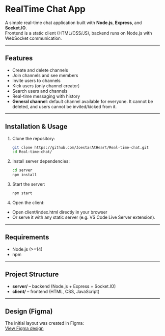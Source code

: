 # RealTime Chat App

A simple real-time chat application built with **Node.js**, **Express**, and **Socket.IO**.  
Frontend is a static client (HTML/CSS/JS), backend runs on Node.js with WebSocket communication.

---

## Features
- Create and delete channels  
- Join channels and see members  
- Invite users to channels  
- Kick users (only channel creator)  
- Search users and channels  
- Real-time messaging with history  
- **General channel**: default channel available for everyone. It cannot be deleted, and users cannot be invited/kicked from it.  

---

## Installation & Usage

1. Clone the repository:
   ```bash
   git clone https://github.com/JoestarAtHeart/Real-time-chat.git
   cd Real-time-chat/

2. Install server dependencies:
   ```bash
   cd server
   npm install

3. Start the server:
   ```bash
   npm start

4. Open the client:
- Open client/index.html directly in your browser
- Or serve it with any static server (e.g. VS Code Live Server extension).

---

## Requirements
- Node.js (>=14)
- npm

---

## Project Structure
- **server/** – backend (Node.js + Express + Socket.IO)  
- **client/** – frontend (HTML, CSS, JavaScript)

---

## Design (Figma)
The initial layout was created in Figma:  
[View Figma design](https://www.figma.com/design/gpNKtEH3DxlIajz4jPzA9H/Real-Time-Chat?node-id=1-2&t=qsprK8gKUMYCKWNw-1)
